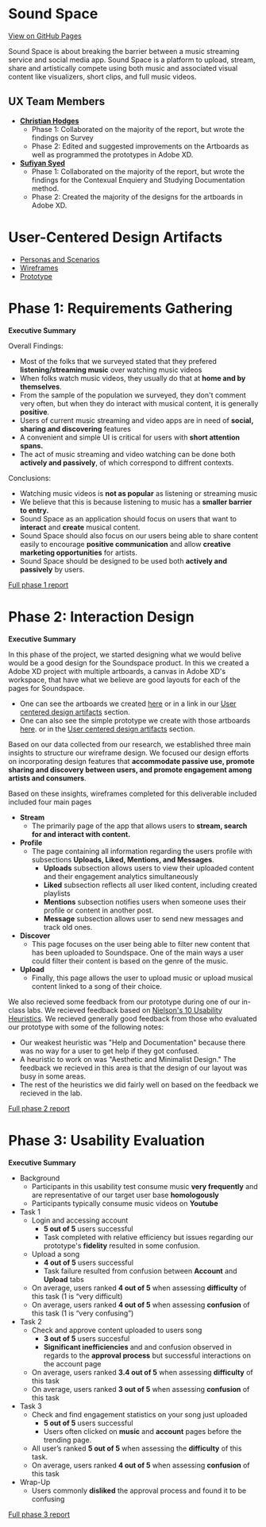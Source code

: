 # Sound Space 

[View on GitHub Pages](https://usabilityengineering.github.io/Sound-Space/)

Sound Space is about breaking the barrier between a music streaming service and social media app. Sound Space is a platform to upload, stream, share and artistically compete using both music and associated visual content like visualizers, short clips, and full music videos. 

## UX Team Members

- **[Christian Hodges](https://usabilityengineering.github.io/ux-portfolio-chodges7/)** 
    - Phase 1: Collaborated on the majority of the report, but wrote the findings on Survey
    - Phase 2: Edited and suggested improvements on the Artboards as well as programmed the prototypes in Adobe XD.
- **[Sufiyan Syed](https://usabilityengineering.github.io/ux-portfolio-SufiyanSyedCSUC/)** 
    - Phase 1: Collaborated on the majority of the report, but wrote the findings for the Contexual Enquiery and Studying Documentation method.
    - Phase 2: Created the majority of the designs for the artboards in Adobe XD. 

# User-Centered Design Artifacts

* [Personas and Scenarios](./requirements/personas-and-scenarios2.pdf)
* [Wireframes](./design/SoundSpace%20Wireframes%20.pdf)
* [Prototype](https://xd.adobe.com/view/3312afb3-c8a2-4068-8f52-79965d5bff20-6641/?fullscreen&hints=off)

# Phase 1: Requirements Gathering

**Executive Summary**

Overall Findings:

- Most of the folks that we surveyed stated that they prefered **listening/streaming music** over watching music videos
- When folks watch music videos, they usually do that at **home and by themselves**.
- From the sample of the population we surveyed, they don't comment very often, but when they do interact with musical content, it is generally **positive**.
- Users of current music streaming and video apps are in need of **social, sharing and discovering** features
- A convenient and simple UI is critical for users with **short attention spans.**
- The act of music streaming and video watching can be done both **actively and passively**, of which correspond to diffrent contexts.  

Conclusions:

- Watching music videos is **not as popular** as listening or streaming music
- We believe that this is because listening to music has a **smaller barrier to entry.**
- Sound Space as an application should focus on users that want to **interact** and **create** musical content.
- Sound Space should also focus on our users being able to share content easily to encourage **positive communication** and allow **creative marketing opportunities** for       artists.
- Sound Space should be designed to be used both **actively and passively** by users.  

[Full phase 1 report](requirements/)

# Phase 2: Interaction Design

**Executive Summary**

In this phase of the project, we started designing what we would belive would be a good design for the Soundspace product. In this we created a Adobe XD project with multiple artboards, a canvas in Adobe XD's workspace, that have what we believe are good layouts for each of the pages for Soundspace.

- One can see the artboards we created [here](./design/SoundSpace%20Wireframes%20.pdf) or in a link in our [User centered design artifacts](https://github.com/UsabilityEngineering/Sound-Space#user-centered-design-artifacts) section.
- One can also see the simple prototype we create with those artboards [here](https://xd.adobe.com/view/3312afb3-c8a2-4068-8f52-79965d5bff20-6641/?fullscreen&hints=off). or in the [User centered design artifacts](https://github.com/UsabilityEngineering/Sound-Space#user-centered-design-artifacts) section.

Based on our data collected from our research, we established three main insights to structure our wireframe design. We focused our design efforts on incorporating design features that **accommodate passive use, promote sharing and discovery between users, and promote engagement among artists and consumers**.

Based on these insights, wireframes completed for this deliverable included included four main pages 
* **Stream**
    * The primarily page of the app that allows users to **stream, search for and interact with content.** 
* **Profile**
    * The page containing all information regarding the users profile with subsections **Uploads, Liked, Mentions, and Messages**.
        * **Uploads** subsection allows users to view their uploaded content and their engagement analytics simultaneously
        * **Liked** subsection reflects all user liked content, including created playlists 
        * **Mentions** subsection notifies users when someone uses their profile or content in another post.
        * **Message** subsection allows user to send new messages and track old ones.  
* **Discover**
    * This page focuses on the user being able to filter new content that has been uploaded to Soundspace. One of the main ways a user could filter their content is based on the genre of the music.
* **Upload**
    * Finally, this page allows the user to upload music or upload musical content linked to a song of their choice.

We also recieved some feedback from our prototype during one of our in-class labs. We recieved feedback based on [Nielson's 10 Usability Heuristics](https://www.nngroup.com/articles/ten-usability-heuristics/). We recieved generally good feedback from those who evaluated our prototype with some of the following notes:
- Our weakest heuristic was "Help and Documentation" because there was no way for a user to get help if they got confused.
- A heuristic to work on was "Aesthetic and Minimalist Design." The feedback we recieved in this area is that the design of our layout was busy in some areas.
- The rest of the heuristics we did fairly well on based on the feedback we recieved in the lab.


[Full phase 2 report](design/)

# Phase 3: Usability Evaluation

**Executive Summary**

* Background 
    - Participants in this usability test consume music **very frequently** and are representative of our target user base **homologously** 
    - Participants typically consume music videos on **Youtube**
* Task 1 
    - Login and accessing account 
        - **5 out of 5** users successful 
        - Task completed with relative efficiency but issues regarding our prototype's **fidelity** resulted in some confusion. 
    - Upload a song 
        - **4 out of 5** users successful
        - Task failure resulted from confusion between **Account** and **Upload** tabs 
    - On average, users ranked **4 out of 5** when assessing **difficulty** of this task (1 is “very difficult)
    - On average, users ranked **4 out of 5** when assessing **confusion** of this task (1 is “very confusing”) 
* Task 2 
    - Check and approve content uploaded to users song 
        - **3 out of 5** users succesful 
        - **Significant inefficiencies** and and confusion observed in regards to the **approval process** but successful interactions on the account page
    - On average, users ranked **3.4 out of 5** when assessing **difficulty** of this task 
    - On average, users ranked **3 out of 5** when assessing **confusion** of this task
* Task 3 
    - Check and find engagement statistics on your song just uploaded 
       - **5 out of 5** users successful
       - Users often clicked on **music** and **account** pages before the trending page. 
    - All user’s ranked **5 out of 5** when assessing the **difficulty** of this task. 
    - On average, users ranked **4 out of 5** when assessing **confusion** of this task
* Wrap-Up 
    - Users commonly **disliked** the approval process and found it to be confusing 



[Full phase 3 report](evaluation/)
